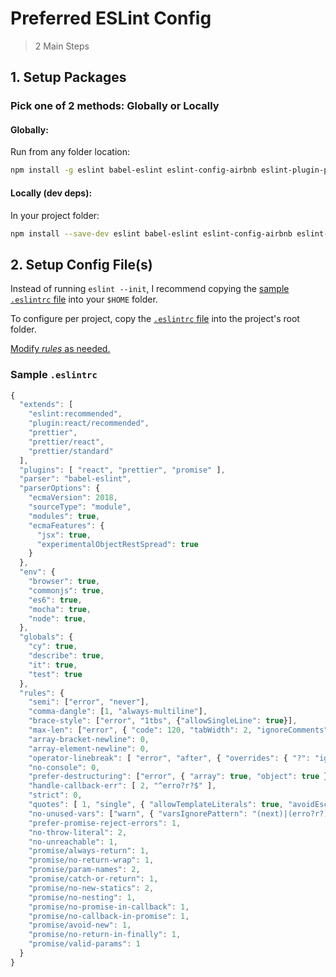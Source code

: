 # Preferred ESLint Config

> 2 Main Steps

## 1. Setup Packages

### Pick one of 2 methods: Globally or Locally

#### Globally:

Run from any folder location:

```sh
npm install -g eslint babel-eslint eslint-config-airbnb eslint-plugin-promise eslint-plugin-import eslint-plugin-jsx-a11y eslint-plugin-react eslint-config-prettier eslint-plugin-prettier prettier
```

#### Locally (dev deps):

In your project folder:

```sh
npm install --save-dev eslint babel-eslint eslint-config-airbnb eslint-plugin-promise eslint-plugin-import eslint-plugin-jsx-a11y eslint-plugin-react eslint-config-prettier eslint-plugin-prettier prettier
```

## 2. Setup Config File(s)

Instead of running `eslint --init`, I recommend copying the [sample `.eslintrc` file](#sample-eslintrc) into your `$HOME` folder.

To configure per project, copy the [`.eslintrc` file](#sample-eslintrc) into the project's root folder. 

[Modify *rules* as needed.](https://eslint.org/docs/rules/)

### Sample `.eslintrc`

```js
{
  "extends": [
    "eslint:recommended",
    "plugin:react/recommended",
    "prettier",
    "prettier/react",
    "prettier/standard"
  ],
  "plugins": [ "react", "prettier", "promise" ],
  "parser": "babel-eslint",
  "parserOptions": {
    "ecmaVersion": 2018,
    "sourceType": "module",
    "modules": true,
    "ecmaFeatures": {
      "jsx": true,
      "experimentalObjectRestSpread": true
    }
  },
  "env": {
    "browser": true,
    "commonjs": true,
    "es6": true,
    "mocha": true,
    "node": true,
  },
  "globals": {
    "cy": true,
    "describe": true,
    "it": true,
    "test": true
  },
  "rules": {
    "semi": ["error", "never"],
    "comma-dangle": [1, "always-multiline"],
    "brace-style": ["error", "1tbs", {"allowSingleLine": true}],
    "max-len": ["error", { "code": 120, "tabWidth": 2, "ignoreComments": true, "ignoreUrls": true }],
    "array-bracket-newline": 0,
    "array-element-newline": 0,
    "operator-linebreak": [ "error", "after", { "overrides": { "?": "ignore", ":": "ignore" } } ],
    "no-console": 0,
    "prefer-destructuring": ["error", { "array": true, "object": true }, { "enforceForRenamedProperties": false }],
    "handle-callback-err": [ 2, "^erro?r?$" ],
    "strict": 0,
    "quotes": [ 1, "single", { "allowTemplateLiterals": true, "avoidEscape": true } ],
    "no-unused-vars": ["warn", { "varsIgnorePattern": "(next)|(erro?r?)" }],
    "prefer-promise-reject-errors": 1,
    "no-throw-literal": 2,
    "no-unreachable": 1,
    "promise/always-return": 1,
    "promise/no-return-wrap": 1,
    "promise/param-names": 2,
    "promise/catch-or-return": 1,
    "promise/no-new-statics": 2,
    "promise/no-nesting": 1,
    "promise/no-promise-in-callback": 1,
    "promise/no-callback-in-promise": 1,
    "promise/avoid-new": 1,
    "promise/no-return-in-finally": 1,
    "promise/valid-params": 1
  }
}
```

